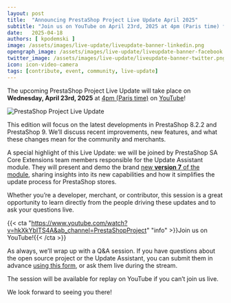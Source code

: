 ```yaml
---
layout: post
title:  "Announcing PrestaShop Project Live Update April 2025"
subtitle: "Join us on YouTube on April 23rd, 2025 at 4pm (Paris time) for the next Live Update!"
date:   2025-04-18
authors: [ kpodemski ]
image: /assets/images/live-update/liveupdate-banner-linkedin.png
opengraph_image: /assets/images/live-update/liveupdate-banner-facebook.png
twitter_image: /assets/images/live-update/liveupdate-banner-twitter.png
icon: icon-video-camera
tags: [contribute, event, community, live-update]
---
```


The upcoming PrestaShop Project Live Update will take place on **Wednesday, April 23rd, 2025** at [4pm (Paris time)](https://time.is/1600_23_Apr_2025_in_Paris) on [YouTube](https://www.youtube.com/watch?v=hkXkYbITS4A&ab_channel=PrestaShopProject)!

![PrestaShop Project Live Update](/assets/images/live-update/liveupdate-banner-linkedin.png)

This edition will focus on the latest developments in PrestaShop 8.2.2 and PrestaShop 9. We’ll discuss recent improvements, new features, and what these changes mean for the community and merchants.

A special highlight of this Live Update: we will be joined by PrestaShop SA Core Extensions team members responsible for the Update Assistant module. They will present and demo the brand [new **version 7** of the module](https://github.com/PrestaShop/autoupgrade/releases/tag/v7.0.0), sharing insights into its new capabilities and how it simplifies the update process for PrestaShop stores.

Whether you’re a developer, merchant, or contributor, this session is a great opportunity to learn directly from the people driving these updates and to ask your questions live.

{{< cta "https://www.youtube.com/watch?v=hkXkYbITS4A&ab_channel=PrestaShopProject" "info" >}}Join us on YouTube!{{< /cta >}}

As always, we’ll wrap up with a Q&A session. If you have questions about the open source project or the Update Assistant, you can submit them in advance [using this form](https://forms.gle/FWazuZnXBtFPauFZ7), or ask them live during the stream.

The session will be available for replay on YouTube if you can’t join us live.

We look forward to seeing you there!
